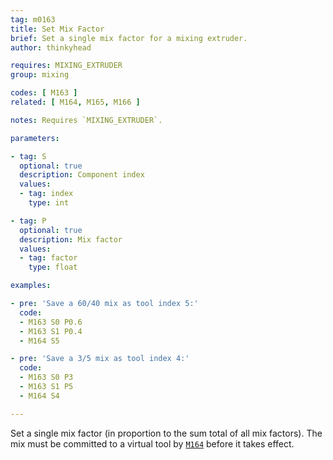 ```yaml
---
tag: m0163
title: Set Mix Factor
brief: Set a single mix factor for a mixing extruder.
author: thinkyhead

requires: MIXING_EXTRUDER
group: mixing

codes: [ M163 ]
related: [ M164, M165, M166 ]

notes: Requires `MIXING_EXTRUDER`.

parameters:

- tag: S
  optional: true
  description: Component index
  values:
  - tag: index
    type: int

- tag: P
  optional: true
  description: Mix factor
  values:
  - tag: factor
    type: float

examples:

- pre: 'Save a 60/40 mix as tool index 5:'
  code:
  - M163 S0 P0.6
  - M163 S1 P0.4
  - M164 S5

- pre: 'Save a 3/5 mix as tool index 4:'
  code:
  - M163 S0 P3
  - M163 S1 P5
  - M164 S4

---
```


Set a single mix factor (in proportion to the sum total of all mix factors). The mix must be committed to a virtual tool by [`M164`](/docs/gcode/M164.html) before it takes effect.
